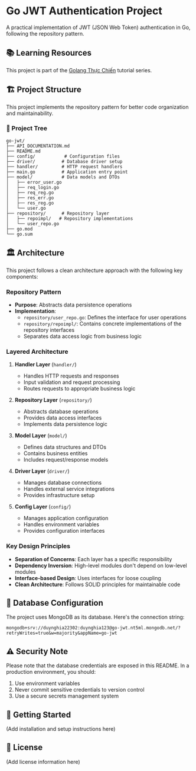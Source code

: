 # Go JWT Authentication Project

A practical implementation of JWT (JSON Web Token) authentication in Go, following the repository pattern.

## 📚 Learning Resources

This project is part of the [Golang Thực Chiến](https://www.youtube.com/playlist?list=PLVDJsRQrTUz7-fSzZWtF726st5AYQc57A) tutorial series.

## 🏗️ Project Structure

This project implements the repository pattern for better code organization and maintainability.

### 📁 Project Tree

```
go-jwt/
├── API_DOCUMENTATION.md
├── README.md
├── config/           # Configuration files
├── driver/          # Database driver setup
├── handler/         # HTTP request handlers
├── main.go          # Application entry point
├── model/           # Data models and DTOs
│   ├── error_user.go
│   ├── req_login.go
│   ├── req_reg.go
│   ├── res_err.go
│   ├── res_reg.go
│   └── user.go
├── repository/      # Repository layer
│   ├── repoimpl/   # Repository implementations
│   └── user_repo.go
├── go.mod
└── go.sum
```

## 🏛️ Architecture

This project follows a clean architecture approach with the following key components:

### Repository Pattern

- **Purpose**: Abstracts data persistence operations
- **Implementation**:
  - `repository/user_repo.go`: Defines the interface for user operations
  - `repository/repoimpl/`: Contains concrete implementations of the repository interfaces
  - Separates data access logic from business logic

### Layered Architecture

1. **Handler Layer** (`handler/`)

   - Handles HTTP requests and responses
   - Input validation and request processing
   - Routes requests to appropriate business logic

2. **Repository Layer** (`repository/`)

   - Abstracts database operations
   - Provides data access interfaces
   - Implements data persistence logic

3. **Model Layer** (`model/`)

   - Defines data structures and DTOs
   - Contains business entities
   - Includes request/response models

4. **Driver Layer** (`driver/`)

   - Manages database connections
   - Handles external service integrations
   - Provides infrastructure setup

5. **Config Layer** (`config/`)
   - Manages application configuration
   - Handles environment variables
   - Provides configuration interfaces

### Key Design Principles

- **Separation of Concerns**: Each layer has a specific responsibility
- **Dependency Inversion**: High-level modules don't depend on low-level modules
- **Interface-based Design**: Uses interfaces for loose coupling
- **Clean Architecture**: Follows SOLID principles for maintainable code

## 🔧 Database Configuration

The project uses MongoDB as its database. Here's the connection string:

```
mongodb+srv://duynghia22302:duynghia123@go-jwt.nt5ml.mongodb.net/?retryWrites=true&w=majority&appName=go-jwt
```

## ⚠️ Security Note

Please note that the database credentials are exposed in this README. In a production environment, you should:

1. Use environment variables
2. Never commit sensitive credentials to version control
3. Use a secure secrets management system

## 🚀 Getting Started

(Add installation and setup instructions here)

## 📝 License

(Add license information here)
